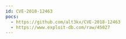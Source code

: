 ```yaml
---
id: CVE-2018-12463
pocs:
  - https://github.com/alt3kx/CVE-2018-12463
  - https://www.exploit-db.com/raw/45027
---
```

